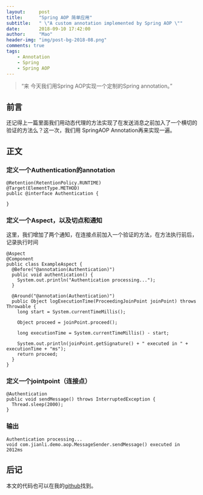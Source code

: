 ```yaml
---
layout:     post
title:      "Spring AOP 简单应用"
subtitle:   " \"A custom annotation implemented by Spring AOP \""
date:       2018-09-10 17:42:00
author:     "Mao"
header-img: "img/post-bg-2018-08.png"
comments: true
tags:
    - Annotation
    - Spring
    - Spring AOP
---
```


> “来 今天我们用Spring AOP实现一个定制的Spring annotation。”


## 前言
还记得上一篇里面我们用动态代理的方法实现了在发送消息之前加入了一个横切的验证的方法么？这一次，我们用
SpringAOP Annotation再来实现一遍。

## 正文
### 定义一个Authentication的annotation
```
@Retention(RetentionPolicy.RUNTIME)
@Target(ElementType.METHOD)
public @interface Authentication {

}
```
### 定义一个Aspect，以及切点和通知
这里，我们增加了两个通知，在连接点前加入一个验证的方法，在方法执行前后，记录执行时间
```
@Aspect
@Component
public class ExampleAspect {
  @Before("@annotation(Authentication)")
  public void authentication() {
    System.out.println("Authentication processing...");
  }

  @Around("@annotation(Authentication)")
  public Object logExecutionTime(ProceedingJoinPoint joinPoint) throws Throwable {
    long start = System.currentTimeMillis();

    Object proceed = joinPoint.proceed();

    long executionTime = System.currentTimeMillis() - start;

    System.out.println(joinPoint.getSignature() + " executed in " + executionTime + "ms");
    return proceed;
  }
}
```

### 定义一个jointpoint（连接点）

```
@Authentication
public void sendMessage() throws InterruptedException {
  Thread.sleep(2000);
}
```

### 输出
```
Authentication processing...
void com.jianli.demo.aop.MessageSender.sendMessage() executed in 2012ms
```

## 后记
本文的代码也可以在我的[github](https://github.com/BravoMao/SpringAOPDemo)找到。
